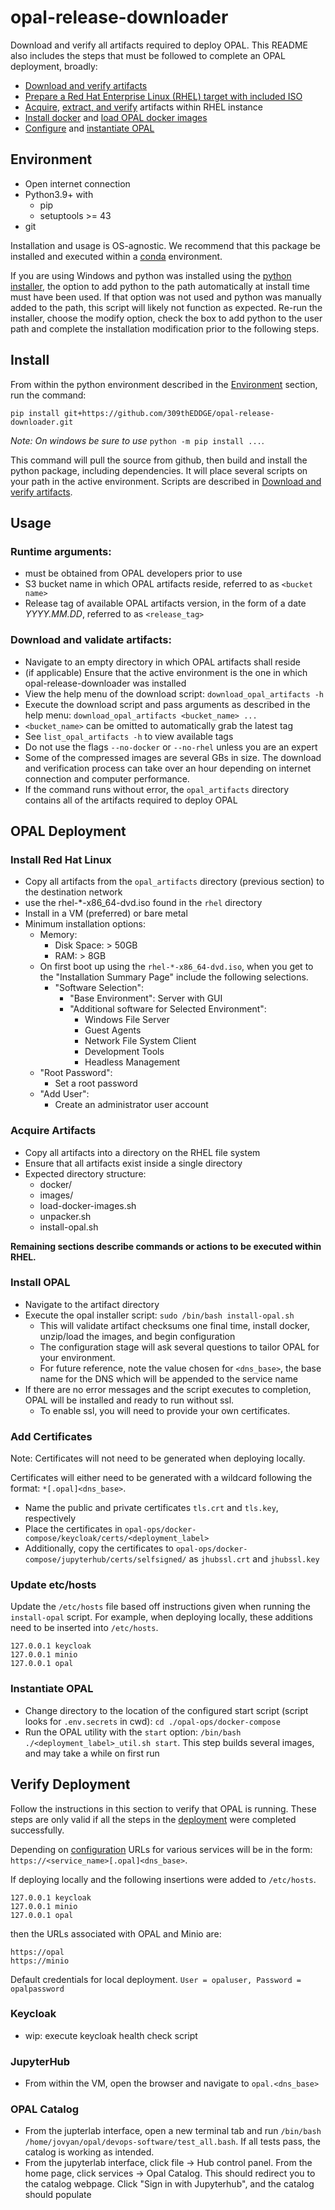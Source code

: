 
# opal-release-downloader

Download and verify all artifacts required to deploy OPAL. This README also includes the steps that must be followed to complete an OPAL deployment, broadly:

* [Download and verify artifacts](#download-and-validate-artifacts)
* [Prepare a Red Hat Enterprise Linux (RHEL) target with included ISO](#install-red-hat-linux)
* [Acquire](#acquire-artifacts), [extract, and verify](#validate-artifacts) artifacts within RHEL instance
* [Install docker](#install-docker) and [load OPAL docker images](#load-docker-images)
* [Configure](#configure-deployment) and [instantiate OPAL](#instantiate-opal)

## Environment 

* Open internet connection
* Python3.9+ with
  * pip
  * setuptools >= 43
* git

Installation and usage is OS-agnostic. We recommend that this package be installed and executed within a [conda](https://conda.io/projects/conda/en/latest/user-guide/install/index.html) environment. 

If you are using Windows and python was installed using the [python installer](https://www.python.org/downloads/windows/), the option to add python to the path automatically at install time must have been used. If that option was not used and python was manually added to the path, this script will likely not function as expected. Re-run the installer, choose the modify option, check the box to add python to the user path and complete the installation modification prior to the following steps. 

## Install

From within the python environment described in the [Environment](#environment) section, run the command:

`pip install git+https://github.com/309thEDDGE/opal-release-downloader.git`

_Note: On windows be sure to use_ `python -m pip install ...`.

This command will pull the source from github, then build and install the python package, including dependencies. It will place several scripts on your path in the active environment. Scripts are described in [Download and verify artifacts](#download-and-validate-artifacts).

## Usage

### Runtime arguments: 

* must be obtained from OPAL developers prior to use
* S3 bucket name in which OPAL artifacts reside, referred to as `<bucket name>`
* Release tag of available OPAL artifacts version, in the form of a date _YYYY.MM.DD_, referred to as `<release_tag>`

### Download and validate artifacts:

* Navigate to an empty directory in which OPAL artifacts shall reside
* (if applicable) Ensure that the active environment is the one in which opal-release-downloader was installed
* View the help menu of the download script: `download_opal_artifacts -h`
* Execute the download script and pass arguments as described in the help menu: `download_opal_artifacts <bucket_name> ...`
* `<bucket_name>` can be omitted to automatically grab the latest tag
* See `list_opal_artifacts -h` to view available tags
* Do not use the flags `--no-docker` or `--no-rhel` unless you are an expert
* Some of the compressed images are several GBs in size. The download and verification process can take over an hour depending on internet connection and computer performance.
* If the command runs without error, the `opal_artifacts` directory contains all of the artifacts required to deploy OPAL

## OPAL Deployment

### Install Red Hat Linux

* Copy all artifacts from the `opal_artifacts` directory (previous section) to the destination network
* use the rhel-*-x86_64-dvd.iso found in the `rhel` directory
* Install in a VM (preferred) or bare metal
* Minimum installation options:
  * Memory:  
    * Disk Space: > 50GB  
    * RAM: > 8GB   
  * On first boot up using the `rhel-*-x86_64-dvd.iso`, when you get to the "Installation Summary Page" include the following selections.
    * "Software Selection":
      * "Base Environment": Server with GUI
      * "Additional software for Selected Environment":
        * Windows File Server
        * Guest Agents
        * Network File System Client
        * Development Tools
        * Headless Management
  * "Root Password":
    * Set a root password
  * "Add User":
    * Create an administrator user account

### Acquire Artifacts

* Copy all artifacts into a directory on the RHEL file system
* Ensure that all artifacts exist inside a single directory
* Expected directory structure:
  - docker/
  - images/
  - load-docker-images.sh
  - unpacker.sh
  - install-opal.sh

**Remaining sections describe commands or actions to be executed within RHEL.**

### Install OPAL

* Navigate to the artifact directory
* Execute the opal installer script: `sudo /bin/bash install-opal.sh`
  * This will validate artifact checksums one final time, install docker, unzip/load the images, and begin configuration
  * The configuration stage will ask several questions to tailor OPAL for your environment.
  * For future reference, note the value chosen for `<dns_base>`, the base name for the DNS which will be appended to the service name
* If there are no error messages and the script executes to completion, OPAL will be installed and ready to run without ssl.
  * To enable ssl, you will need to provide your own certificates.
  
### Add Certificates

Note: Certificates will not need to be generated when deploying locally.

Certificates will either need to be generated with a wildcard following the format: `*[.opal]<dns_base>`.

* Name the public and private certificates `tls.crt` and `tls.key`, respectively
* Place the certificates in `opal-ops/docker-compose/keycloak/certs/<deployment_label>`
* Additionally, copy the certificates to `opal-ops/docker-compose/jupyterhub/certs/selfsigned/` as `jhubssl.crt` and `jhubssl.key`

### Update etc/hosts
Update the `/etc/hosts` file based off instructions given when running the `install-opal` script. For example, when deploying locally, these additions need to be inserted into `/etc/hosts`.  
```
127.0.0.1 keycloak
127.0.0.1 minio
127.0.0.1 opal
```

### Instantiate OPAL

* Change directory to the location of the configured start script (script looks for `.env.secrets` in cwd): `cd ./opal-ops/docker-compose`
* Run the OPAL utility with the `start` option: `/bin/bash ./<deployment_label>_util.sh start`. This step builds several images, and may take a while on first run

## Verify Deployment

Follow the instructions in this section to verify that OPAL is running. These steps are only valid if all the steps in the [deployment](#opal-deployment) were completed successfully.

Depending on [configuration](#configure-deployment) URLs for various services will be in the form: `https://<service_name>[.opal]<dns_base>`.

If deploying locally and the following insertions were added to  `/etc/hosts`.  
```
127.0.0.1 keycloak
127.0.0.1 minio
127.0.0.1 opal
```
then the URLs associated with OPAL and Minio are:
```
https://opal
https://minio
```

Default credentials for local deployment. `User = opaluser, Password = opalpassword`
### Keycloak

* wip: execute keycloak health check script

### JupyterHub

* From within the VM, open the browser and navigate to `opal.<dns_base>`

### OPAL Catalog

* From the jupterlab interface, open a new terminal tab and run `/bin/bash /home/jovyan/opal/devops-software/test_all.bash`. If all tests pass, the catalog is working as intended.
* From the jupyterlab interface, click file -> Hub control panel. From the home page, click services -> Opal Catalog. This should redirect you to the catalog webpage. Click "Sign in with Jupyterhub", and the catalog should populate
